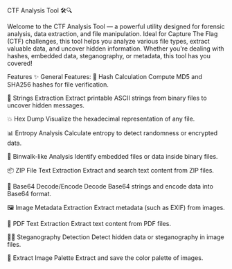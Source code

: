 CTF Analysis Tool 🛠️🔍

Welcome to the CTF Analysis Tool — a powerful utility designed for forensic analysis, data extraction, and file manipulation. Ideal for Capture The Flag (CTF) challenges, this tool helps you analyze various file types, extract valuable data, and uncover hidden information. Whether you're dealing with hashes, embedded data, steganography, or metadata, this tool has you covered!

Features ✨
General Features:
🧩 Hash Calculation
Compute MD5 and SHA256 hashes for file verification.

🔎 Strings Extraction
Extract printable ASCII strings from binary files to uncover hidden messages.

💥 Hex Dump
Visualize the hexadecimal representation of any file.

📊 Entropy Analysis
Calculate entropy to detect randomness or encrypted data.

🔧 Binwalk-like Analysis
Identify embedded files or data inside binary files.

📦 ZIP File Text Extraction
Extract and search text content from ZIP files.

🔑 Base64 Decode/Encode
Decode Base64 strings and encode data into Base64 format.

🖼️ Image Metadata Extraction
Extract metadata (such as EXIF) from images.

📄 PDF Text Extraction
Extract text content from PDF files.

🕵️‍♂️ Steganography Detection
Detect hidden data or steganography in image files.

🎨 Extract Image Palette
Extract and save the color palette of images.